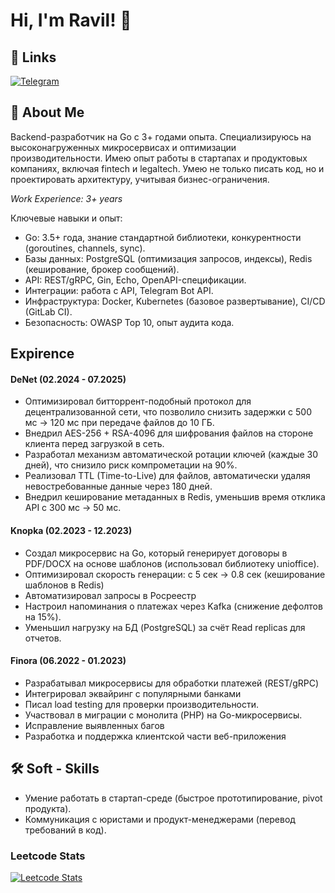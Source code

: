 
# Hi, I'm Ravil! 👋


## 🔗 Links
[![Telegram](https://img.shields.io/badge/telegram-0A66C2?style=for-the-badge&logo=telegram&logoColor=white)](https://t.me/Ree_eeQ)

## 🚀 About Me
Backend-разработчик на Go с 3+ годами опыта. Специализируюсь на высоконагруженных микросервисах и оптимизации производительности. 
Имею опыт работы в стартапах и продуктовых компаниях, включая fintech и legaltech. 
Умею не только писать код, но и проектировать архитектуру, учитывая бизнес-ограничения.


*Work Experience: 3+ years*



Ключевые навыки и опыт:

* Go: 3.5+ года, знание стандартной библиотеки, конкурентности (goroutines, channels, sync).
* Базы данных: PostgreSQL (оптимизация запросов, индексы), Redis (кеширование, брокер сообщений).
* API: REST/gRPC, Gin, Echo, OpenAPI-спецификации.
* Интеграции: работа с API, Telegram Bot API.
* Инфраструктура: Docker, Kubernetes (базовое развертывание), CI/CD (GitLab CI).
* Безопасность: OWASP Top 10, опыт аудита кода.

## Expirence
#### DeNet (02.2024 - 07.2025)
- Оптимизировал битторрент-подобный протокол для децентрализованной сети, что позволило снизить задержки с 500 мс → 120 мс при передаче файлов до 10 ГБ.
- Внедрил AES-256 + RSA-4096 для шифрования файлов на стороне клиента перед загрузкой в сеть.
- Разработал механизм автоматической ротации ключей (каждые 30 дней), что снизило риск компрометации на 90%.
- Реализовал TTL (Time-to-Live) для файлов, автоматически удаляя невостребованные данные через 180 дней.
- Внедрил кеширование метаданных в Redis, уменьшив время отклика API с 300 мс → 50 мс.
#### Knopka (02.2023 - 12.2023)
- Создал микросервис на Go, который генерирует договоры в PDF/DOCX на основе шаблонов (использовал библиотеку unioffice).
- Оптимизировал скорость генерации: с 5 сек → 0.8 сек (кеширование шаблонов в Redis)
- Автоматизировал запросы в Росреестр
- Настроил напоминания о платежах через Kafka (снижение дефолтов на 15%).
- Уменьшил нагрузку на БД (PostgreSQL) за счёт Read replicas для отчетов.
#### Finora (06.2022 - 01.2023)
- Разрабатывал микросервисы для обработки платежей (REST/gRPC)
- Интегрировал эквайринг с популярными банками
- Писал load testing для проверки производительности.
- Участвовал в миграции с монолита (PHP) на Go-микросервисы.
 - Исправление выявленных багов
 - Разработка и поддержка клиентской части веб-приложения

## 🛠 Soft - Skills
* Умение работать в стартап-среде (быстрое прототипирование, pivot продукта).
* Коммуникация с юристами и продукт-менеджерами (перевод требований в код).
<!--
### 🔥 GitHub Streak Stats
[![GitHub Streak](https://github-readme-streak-stats.herokuapp.com/?user=DblMOKRQ&theme=dark)](https://git.io/streak-stats)
-->
### Leetcode Stats
[![Leetcode Stats](https://leetcard.jacoblin.cool/DblMOK)]([https://leetcode.com/DblMOK])


